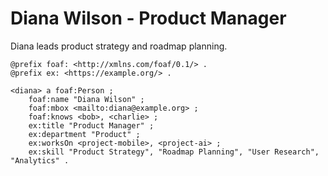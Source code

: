 # Diana Wilson - Product Manager

Diana leads product strategy and roadmap planning.

```turtle
@prefix foaf: <http://xmlns.com/foaf/0.1/> .
@prefix ex: <https://example.org/> .

<diana> a foaf:Person ;
    foaf:name "Diana Wilson" ;
    foaf:mbox <mailto:diana@example.org> ;
    foaf:knows <bob>, <charlie> ;
    ex:title "Product Manager" ;
    ex:department "Product" ;
    ex:worksOn <project-mobile>, <project-ai> ;
    ex:skill "Product Strategy", "Roadmap Planning", "User Research", "Analytics" .
```